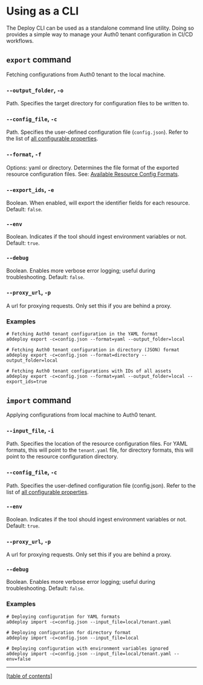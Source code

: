 # Using as a CLI

The Deploy CLI can be used as a standalone command line utility. Doing so provides a simple way to manage your Auth0 tenant configuration in CI/CD workflows.

## `export` command

Fetching configurations from Auth0 tenant to the local machine.

### `--output_folder`, `-o`

Path. Specifies the target directory for configuration files to be written to.

### `--config_file`, `-c`

Path. Specifies the user-defined configuration file (`config.json`). Refer to the list of [all configurable properties](./configuring-the-deploy-cli.md).

### `--format`, `-f`

Options: yaml or directory. Determines the file format of the exported resource configuration files. See: [Available Resource Config Formats](available-resource-config-formats).

### `--export_ids`, `-e`

Boolean. When enabled, will export the identifier fields for each resource. Default: `false`.

### `--env`

Boolean. Indicates if the tool should ingest environment variables or not. Default: `true`.

### `--debug`

Boolean. Enables more verbose error logging; useful during troubleshooting. Default: `false`.

### `--proxy_url`, `-p`

A url for proxying requests. Only set this if you are behind a proxy.

### Examples

```shell
# Fetching Auth0 tenant configuration in the YAML format
a0deploy export -c=config.json --format=yaml --output_folder=local

# Fetching Auth0 tenant configuration in directory (JSON) format
a0deploy export -c=config.json --format=directory --output_folder=local

# Fetching Auth0 tenant configurations with IDs of all assets
a0deploy export -c=config.json --format=yaml --output_folder=local --export_ids=true
```

## `import` command

Applying configurations from local machine to Auth0 tenant.

### `--input_file`, `-i`

Path. Specifies the location of the resource configuration files. For YAML formats, this will point to the `tenant.yaml` file, for directory formats, this will point to the resource configuration directory.

### `--config_file`, `-c`

Path. Specifies the user-defined configuration file (config.json). Refer to the list of [all configurable properties](./configuring-the-deploy-cli.md).

### `--env`

Boolean. Indicates if the tool should ingest environment variables or not. Default: `true`.

### `--proxy_url`, `-p`

A url for proxying requests. Only set this if you are behind a proxy.

### `--debug`

Boolean. Enables more verbose error logging; useful during troubleshooting. Default: `false`.

### Examples

```shell
# Deploying configuration for YAML formats
a0deploy import -c=config.json --input_file=local/tenant.yaml

# Deploying configuration for directory format
a0deploy import -c=config.json --input_file=local

# Deploying configuration with environment variables ignored
a0deploy import -c=config.json --input_file=local/tenant.yaml --env=false
```

---

[[table of contents]](../README.md#documentation)
